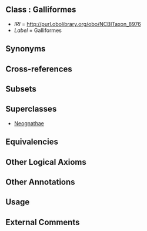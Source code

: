 
## Class : Galliformes

 * *IRI* = http://purl.obolibrary.org/obo/NCBITaxon_8976
 * *Label* = Galliformes

## Synonyms


## Cross-references


## Subsets


## Superclasses

 * [Neognathae](../../NCBITaxon/25/NCBITaxon_8825.md)

## Equivalencies


## Other Logical Axioms


## Other Annotations


## Usage


## External Comments

